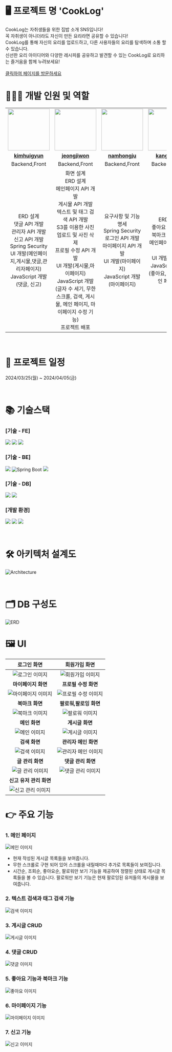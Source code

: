 # 🖥 프로젝트 명 'CookLog'

CookLog는 자취생들을 위한 집밥 소개 SNS입니다! <br>
꼭 자취생이 아니더라도 자신이 만든 요리라면 공유할 수 있습니다!<br>
CookLog를 통해 자신의 요리를 업로드하고, 다른 사용자들의 요리를 탐색하며 소통 할 수 있습니다.<br>
신선한 요리 아이디어와 다양한 레시피를 공유하고 발견할 수 있는 CookLog로 요리하는 즐거움을 함께 누려보세요!
<br><br>
[클릭하여 페이지를 방문하세요](http://ec2-43-202-107-97.ap-northeast-2.compute.amazonaws.com:8080/)
<br>

# 👩‍👧‍👦 개발 인원 및 역할

<table>
 <tr>
    <td align="center"><a href="https://github.com/HuiGyun-kim"><img src="src/main/resources/static/img/readMe/kimhuigyun.png" width="130px" alt=""></a></td>
    <td align="center"><a href="https://github.com/dhktjr0204"><img src="src/main/resources/static/img/readMe/jeongjiwon.jpg" width="130px;" alt=""></a></td>
    <td align="center"><a href="https://github.com/hongju1234"><img src="src/main/resources/static/img/readMe/namhongju.jpg" width="130px;" alt=""></a></td>
    <td align="center"><a href="https://github.com/kanghanju"><img src="src/main/resources/static/img/readMe/kanghanju.png" width="130px;" alt=""></a></td>
  </tr>
  <tr>
    <td align="center"><a href="https://github.com/HuiGyun-kim"><b>kimhuigyun</b></a></td>
    <td align="center"><a href="https://github.com/dhktjr0204"><b>jeongjiwon</b></a></td>
    <td align="center"><a href="https://github.com/hongju1234"><b>namhongju</b></a></td>
    <td align="center"><a href="https://github.com/kanghanju"><b>kanghanju</b></a></td>
  </tr>
  <tr> 
    <td align="center">Backend,Front</td>
    <td align="center">Backend,Front</td>
    <td align="center">Backend,Front</td>
    <td align="center">Backend,Front</td>
  </tr> 
  <tr> 
    <td align="center">ERD 설계<br>댓글 API 개발<br>관리자 API 개발<br>신고 API 개발<br>Spring Security<br>UI 개발(메인페이지,게시물,댓글,관리자페이지)<br>JavaScript 개발(댓글, 신고)
    </td>
    <td align="center">화면 설계<br>ERD 설계<br>메인페이지 API 개발<br>게시물 API 개발<br>텍스트 및 태그 검색 API 개발<br>
    S3를 이용한 사진 업로드 및 사진 삭제<br>프로필 수정 API 개발<br>UI 개발(게시물,마이페이지)<br>JavaScript 개발(글자 수 세기, 무한 스크롤, 검색, 게시물, 메인 페이지, 마이페이지 수정 기능)<br>프로젝트 배포
    </td>
    <td align="center">요구사항 및 기능 명세<br>Spring Security<br>로그인 API 개발<br>마이페이지 API 개발<br>UI 개발(마이페이지)<br>JavaScript 개발(마이페이지)</td>
    <td align="center">ERD 설계<br>좋아요 API 개발<br>북마크 API 개발<br>메인페이지 API 개발<br>UI 개발(북마크)<br>JavaScript 개발(좋아요, 북마크, 메인 페이지)
    </td>
  </tr> 
</table>

<br>

# 📆 프로젝트 일정

2024/03/25(월) ~ 2024/04/05(금)

<br>

# 📚 기술스택

### [기술 - FE]

<img src="https://img.shields.io/badge/html5-E34F26?style=for-the-badge&logo=html5&logoColor=white"> <img src="https://img.shields.io/badge/css-1572B6?style=for-the-badge&logo=css3&logoColor=white"> <img src="https://img.shields.io/badge/javascript-F7DF1E?style=for-the-badge&logo=javascript&logoColor=black">

### [기술 - BE]

<img  src="https://img.shields.io/badge/java-007396?style=for-the-badge&logo=java&logoColor=white"> <img alt="Spring Boot" src ="https://img.shields.io/badge/Spring Boot-6DB33F.svg?&style=for-the-badge&logo=springboot&logoColor=white"/> <img src="https://img.shields.io/badge/Thyleaf-005F0F?style=for-the-badge&logo=Thyleaf&logoColor=white">

### [기술 - DB]

<img src="https://img.shields.io/badge/MySQL-4479A1?style=for-the-badge&logo=MySQL&logoColor=white"> <img src="https://img.shields.io/badge/Amazon RDS-527FFF?style=for-the-badge&logo=Amazon RDS&logoColor=white">

### [개발 환경]

<img src="https://img.shields.io/badge/Amazon EC2-FF9900?style=for-the-badge&logo=Amazon EC2&logoColor=white"> <img src="https://img.shields.io/badge/GitHub-181717?style=for-the-badge&logo=GitHub&logoColor=white"> <img src="https://img.shields.io/badge/Discord-5865F2?style=for-the-badge&logo=Discord&logoColor=white">

<br>

# 🛠 아키텍처 설계도

![Architecture](/src/main/resources/static/img/readMe/architecture.png)

<br>

# 🗂 DB 구성도

![ERD](/src/main/resources/static/img/readMe/CookLog_ERD.png)

# 🖼 UI

|                            로그인 화면                             |                             회원가입 화면                            |
|:-------------------------------------------------------------:|:--------------------------------------------------------------:|
|   ![로그인 이미지](/src/main/resources/static/img/readMe/로그인.png)   |   ![회원가입 이미지](/src/main/resources/static/img/readMe/회원가입.png)  |
|                          <b>마이페이지 화면                          |                          <b>프로필 수정 화면                          |
| ![마이페이지 이미지](/src/main/resources/static/img/readMe/마이페이지.png) | ![프로필 수정 이미지](/src/main/resources/static/img/readMe/프로필수정.png) |
|                           <b>북마크 화면                           |                          <b>팔로워,팔로잉 화면                         |
|   ![북마크 이미지](/src/main/resources/static/img/readMe/북마크.png)   |    ![팔로워 이미지](/src/main/resources/static/img/readMe/팔로워.png)   |
|                           <b>메인 화면                            |                            <b>게시글 화면                           |
|  ![메인 이미지](/src/main/resources/static/img/readMe/메인페이지.png)   |  ![게시글 이미지](/src/main/resources/static/img/readMe/게시글_페이지.png) |
|                           <b>검색 화면                            |                          <b>관리자 메인 화면                          |
|    ![검색 이미지](/src/main/resources/static/img/readMe/검색.png)    | ![관리자 메인 이미지](/src/main/resources/static/img/readMe/관리자_메인.png) |
|                          <b>글 관리 화면                           |                           <b>댓글 관리 화면                          |
|  ![글 관리 이미지](/src/main/resources/static/img/readMe/글_관리.png)  |  ![댓글 관리 이미지](/src/main/resources/static/img/readMe/댓글_관리.png) |
|                        <b>신고 유저 관리 화면                         |                           <b>                          |
| ![신고 관리 이미지](/src/main/resources/static/img/readMe/글_관리.png)  |      |


# 👉 주요 기능

### 1. 메인 페이지
![메인 이미지](/src/main/resources/static/img/readMe/메인페이지.gif)

- 현재 작성된 게시글 목록들을 보여줍니다.
- 무한 스크롤로 구현 되어 있어 스크롤을 내릴때마다 추가로 목록들이 보여집니다.
- 시간순, 조회순, 좋아요순, 팔로워만 보기 기능을 제공하여 정렬된 상태로 게시글 목록들을 볼 수 있습니다. 팔로워만 보기 기능은 현재 팔로잉된 유저들의 게시물을 보여줍니다.

### 2. 텍스트 검색과 태그 검색 기능
![검색 이미지](/src/main/resources/static/img/readMe/검색.gif)

### 3. 게시글 CRUD
![게시글 이미지](/src/main/resources/static/img/readMe/글CRUD.gif)

### 4. 댓글 CRUD
![댓글 이미지](/src/main/resources/static/img/readMe/댓글CRUD.gif)

### 5. 좋아요 기능과 북마크 기능
![좋아요 이미지](/src/main/resources/static/img/readMe/좋아요_북마크.gif)

### 6. 마이페이지 기능
![마이페이지 이미지](/src/main/resources/static/img/readMe/마이페이지.gif)

### 7. 신고 기능
![신고 이미지](/src/main/resources/static/img/readMe/신고.gif)
